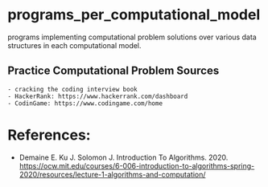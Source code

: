 # programs_per_computational_model
programs implementing computational problem solutions over various data structures in each computational model.

## Practice Computational Problem Sources  
    - cracking the coding interview book
    - HackerRank: https://www.hackerrank.com/dashboard
    - CodinGame: https://www.codingame.com/home


# References:
* Demaine E. Ku J. Solomon J. Introduction To Algorithms. 2020. https://ocw.mit.edu/courses/6-006-introduction-to-algorithms-spring-2020/resources/lecture-1-algorithms-and-computation/